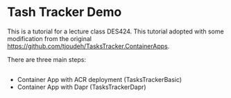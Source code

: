 # Tash Tracker Demo

This is a tutorial for a lecture class DES424. This tutorial adopted with some modification from the original https://github.com/tjoudeh/TasksTracker.ContainerApps.

There are three main steps:

## 
* Container App with ACR deployment (TasksTrackerBasic)
* Container App with Dapr  (TasksTrackerDapr)

  